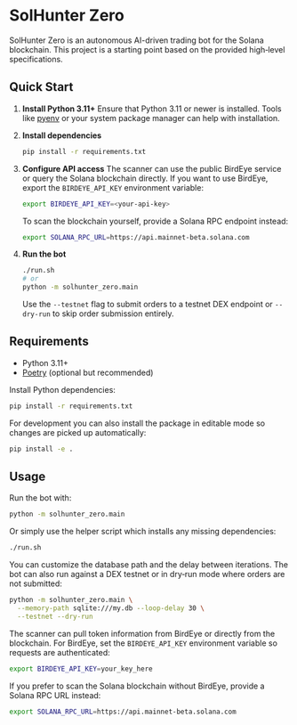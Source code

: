 # SolHunter Zero

SolHunter Zero is an autonomous AI-driven trading bot for the Solana blockchain. This project is a starting point based on the provided high‑level specifications.

## Quick Start

1. **Install Python 3.11+**
   Ensure that Python 3.11 or newer is installed. Tools like
   [pyenv](https://github.com/pyenv/pyenv) or your system package manager can help
   with installation.

2. **Install dependencies**
   ```bash
   pip install -r requirements.txt
   ```

3. **Configure API access**
   The scanner can use the public BirdEye service or query the Solana blockchain
   directly. If you want to use BirdEye, export the `BIRDEYE_API_KEY`
   environment variable:
   ```bash
   export BIRDEYE_API_KEY=<your-api-key>
   ```
   To scan the blockchain yourself, provide a Solana RPC endpoint instead:
   ```bash
   export SOLANA_RPC_URL=https://api.mainnet-beta.solana.com
   ```

4. **Run the bot**
   ```bash
   ./run.sh
   # or
   python -m solhunter_zero.main
   ```
   Use the `--testnet` flag to submit orders to a testnet DEX endpoint or
   `--dry-run` to skip order submission entirely.

## Requirements
- Python 3.11+
- [Poetry](https://python-poetry.org/) (optional but recommended)

Install Python dependencies:
```bash
pip install -r requirements.txt
```

For development you can also install the package in editable mode so changes are
picked up automatically:
```bash
pip install -e .
```

## Usage
Run the bot with:
```bash
python -m solhunter_zero.main
```
Or simply use the helper script which installs any missing dependencies:
```bash
./run.sh
```
You can customize the database path and the delay between iterations.  The bot
can also run against a DEX testnet or in dry‑run mode where orders are not
submitted:
```bash
python -m solhunter_zero.main \
  --memory-path sqlite:///my.db --loop-delay 30 \
  --testnet --dry-run
```

The scanner can pull token information from BirdEye or directly from the
blockchain. For BirdEye, set the `BIRDEYE_API_KEY` environment variable so
requests are authenticated:

```bash
export BIRDEYE_API_KEY=your_key_here
```

If you prefer to scan the Solana blockchain without BirdEye, provide a Solana
RPC URL instead:

```bash
export SOLANA_RPC_URL=https://api.mainnet-beta.solana.com
```
